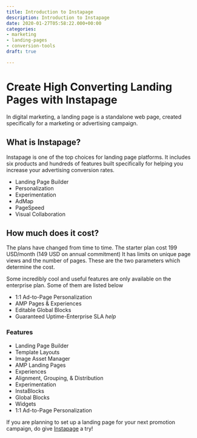 ```yaml
---
title: Introduction to Instapage
description: Introduction to Instapage
date: 2020-01-27T05:58:22.000+00:00
categories:
- marketing
- landing-pages
- conversion-tools
draft: true

---
```

# Create High Converting Landing Pages with Instapage

In digital marketing, a landing page is a standalone web page, created specifically for a marketing or advertising campaign.

## What is Instapage?

Instapage is one of the top choices for landing page platforms.
It includes six products and hundreds of features built specifically for helping you increase your advertising conversion rates.

* Landing Page Builder
* Personalization
* Experimentation
* AdMap
* PageSpeed
* Visual Collaboration

## How much does it cost?

The plans have changed from time to time. The starter plan cost 199 USD/month (149 USD on annual commitment) It has limits on unique page views and the number of pages. These are the two parameters which determine the cost.

Some incredibly cool and useful features are only available on the enterprise plan. Some of them are listed below

* 1:1 Ad-to-Page Personalization 
* AMP Pages & Experiences
* Editable Global Blocks
* Guaranteed Uptime-Enterprise SLA _help_

### Features

* Landing Page Builder
* Template Layouts
* Image Asset Manager
* AMP Landing Pages
* Experiences
* Alignment, Grouping, & Distribution
* Experimentation
* InstaBlocks
* Global Blocks
* Widgets
* 1:1 Ad-to-Page Personalization 

If you are planning to set up a landing page for your next promotion campaign, do give [Instapage][1] a try!

[1]: https://instapage.grsm.io/NiranjanBala